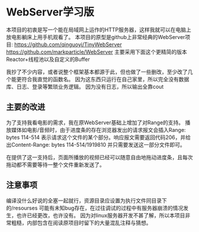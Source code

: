 # WebServer学习版

本项目的初衷是写一个能在局域网上运作的HTTP服务器，这样我就可以在电脑上放电影躺床上用手机观看了。
本项目的原型是github上非常经典的WebServer项目: 
https://github.com/qinguoyi/TinyWebServer
https://github.com/markparticle/WebServer
主要采用下面这个更精简的版本
Reactor+线程池以及自定义的Buffer


我抄了不少内容，或者说整个框架基本都源于此，但也做了一些删改，至少改了几个能更符合我直觉的函数名。
因为这东西只运行在自己家里，所以完全没有数据库、日志、登录等繁琐业务逻辑。
因为没有日志，所以输出全靠cout

## 主要的改进

为了支持我看电影的需求，我在原WebServer基础上增加了对Range的支持。
播放媒体如电影/音频时，由于进度条的存在浏览器发出的请求报文会插入Range: bytes 114-514
表示请求这个文件的某个部分。响应报文需要返回代码206，并给出Content-Range: bytes 114-514/1919810
并只需要发送这一部分文件即可。

在提供了这一支持后，页面所播放的视频已经可以随意自由地拖动进度条，且每次拖动都不需要等待一整个文件重新发送了。

## 注意事项

编译没什么好说的全塞一起就行，资源目录应设置为执行文件同目录下的/resourses
可能有未知bug存在，在过往调试的过程中有服务器崩溃的情况发生，也许已经更改，也许没有。
因为对linux服务器开发不甚了解，所以本项目非常粗糙，内部包含在阅读原项目时留下的大量混乱注释与猜想。
